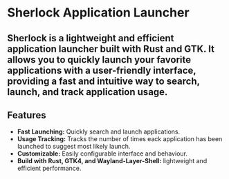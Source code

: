 # Sherlock Application Launcher
Sherlock is a lightweight and efficient application launcher built with Rust and GTK. It allows you to quickly launch your favorite applications with a user-friendly interface, providing a fast and intuitive way to search, launch, and track application usage.
---

## Features
- **Fast Launching:** Quickly search and launch applications.
- **Usage Tracking:** Tracks the number of times eack application has been launched to suggest most likely launch.
- **Customizable:** Easily configurable interface and behaviour.
- **Build with Rust, GTK4, and Wayland-Layer-Shell:** lightweight and efficient performance.



